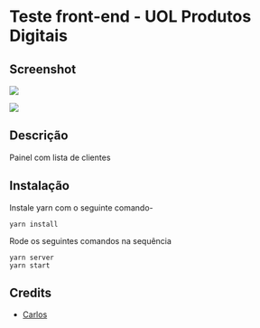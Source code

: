 # Teste front-end - UOL Produtos Digitais

## Screenshot

![](https://i.imgur.com/4nmkGka.png)

![](https://i.imgur.com/jpDwV9l.png)

## Descrição

Painel com lista de clientes

## Instalação

Instale yarn com o seguinte comando-
```
yarn install
```
Rode os seguintes comandos na sequência
```
yarn server
yarn start
```

## Credits


- [Carlos](https://github.com/carlosrodr1)